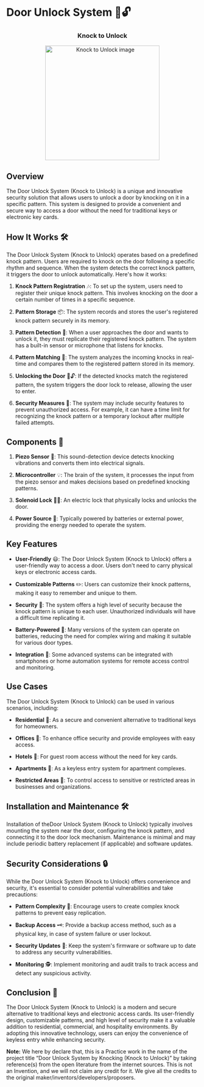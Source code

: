 # Door Unlock System 🚪🔓

<h3 align="center">Knock to Unlock</h3>
<div align="center">
  <img src="https://github.com/AdityaPalakurty/Door-Unlock-System/assets/98629876/e07443f7-7647-4301-9a53-2bb374255eaa" alt="Knock to Unlock image" width="300">
</div>


## Overview

The  Door Unlock System (Knock to Unlock) is a unique and innovative security solution that allows users to unlock a door by knocking on it in a specific pattern. This system is designed to provide a convenient and secure way to access a door without the need for traditional keys or electronic key cards.

## How It Works 🛠️

The Door Unlock System (Knock to Unlock) operates based on a predefined knock pattern. Users are required to knock on the door following a specific rhythm and sequence. When the system detects the correct knock pattern, it triggers the door to unlock automatically. Here's how it works:

1. **Knock Pattern Registration** 🎶: To set up the system, users need to register their unique knock pattern. This involves knocking on the door a certain number of times in a specific sequence.

2. **Pattern Storage** 📦: The system records and stores the user's registered knock pattern securely in its memory.

3. **Pattern Detection** 🎤: When a user approaches the door and wants to unlock it, they must replicate their registered knock pattern. The system has a built-in sensor or microphone that listens for knocks.

4. **Pattern Matching** 🧩: The system analyzes the incoming knocks in real-time and compares them to the registered pattern stored in its memory.

5. **Unlocking the Door** 🚪🔓: If the detected knocks match the registered pattern, the system triggers the door lock to release, allowing the user to enter.

6. **Security Measures** 🔐: The system may include security features to prevent unauthorized access. For example, it can have a time limit for recognizing the knock pattern or a temporary lockout after multiple failed attempts.

## Components 🧰

1. **Piezo Sensor** 🎤: This sound-detection device detects knocking vibrations and converts them into electrical signals.

2. **Microcontroller** 💡: The brain of the system, it processes the input from the piezo sensor and makes decisions based on predefined knocking patterns.

3. **Solenoid Lock** 🚫🔑: An electric lock that physically locks and unlocks the door.

4. **Power Source** 🔋: Typically powered by batteries or external power, providing the energy needed to operate the system.

## Key Features

- **User-Friendly** 😃: The Door Unlock System (Knock to Unlock) offers a user-friendly way to access a door. Users don't need to carry physical keys or electronic access cards.

- **Customizable Patterns** ✏️: Users can customize their knock patterns, making it easy to remember and unique to them.

- **Security** 🔐: The system offers a high level of security because the knock pattern is unique to each user. Unauthorized individuals will have a difficult time replicating it.

- **Battery-Powered** 🔋: Many versions of the system can operate on batteries, reducing the need for complex wiring and making it suitable for various door types.

- **Integration** 📱: Some advanced systems can be integrated with smartphones or home automation systems for remote access control and monitoring.

## Use Cases

The Door Unlock System (Knock to Unlock) can be used in various scenarios, including:

- **Residential** 🏡: As a secure and convenient alternative to traditional keys for homeowners.

- **Offices** 🏢: To enhance office security and provide employees with easy access.

- **Hotels** 🏨: For guest room access without the need for key cards.

- **Apartments** 🏢: As a keyless entry system for apartment complexes.

- **Restricted Areas** 🚧: To control access to sensitive or restricted areas in businesses and organizations.

## Installation and Maintenance 🛠️

Installation of theDoor Unlock System (Knock to Unlock) typically involves mounting the system near the door, configuring the knock pattern, and connecting it to the door lock mechanism. Maintenance is minimal and may include periodic battery replacement (if applicable) and software updates.

## Security Considerations 🔒

While the Door Unlock System (Knock to Unlock) offers convenience and security, it's essential to consider potential vulnerabilities and take precautions:

- **Pattern Complexity** 🧩: Encourage users to create complex knock patterns to prevent easy replication.

- **Backup Access** 🗝️: Provide a backup access method, such as a physical key, in case of system failure or user lockout.

- **Security Updates** 🔄: Keep the system's firmware or software up to date to address any security vulnerabilities.

- **Monitoring** 🕵️: Implement monitoring and audit trails to track access and detect any suspicious activity.

## Conclusion 🏁

The Door Unlock System (Knock to Unlock) is a modern and secure alternative to traditional keys and electronic access cards. Its user-friendly design, customizable patterns, and high level of security make it a valuable addition to residential, commercial, and hospitality environments. By adopting this innovative technology, users can enjoy the convenience of keyless entry while enhancing security.

**Note:**
We here by declare that, this is a Practice work in the name of the project title “Door Unlock System by 
Knocking (Knock to Unlock)” by taking reference(s) from the open literature from the internet 
sources. This is not an Invention, and we will not claim any credit for it. We give all the credits 
to the original maker/inventors/developers/proposers.
